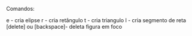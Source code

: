 Comandos:

e - cria elipse
r - cria retângulo
t - cria triangulo
l - cria segmento de reta
[delete] ou [backspace]- deleta figura em foco
